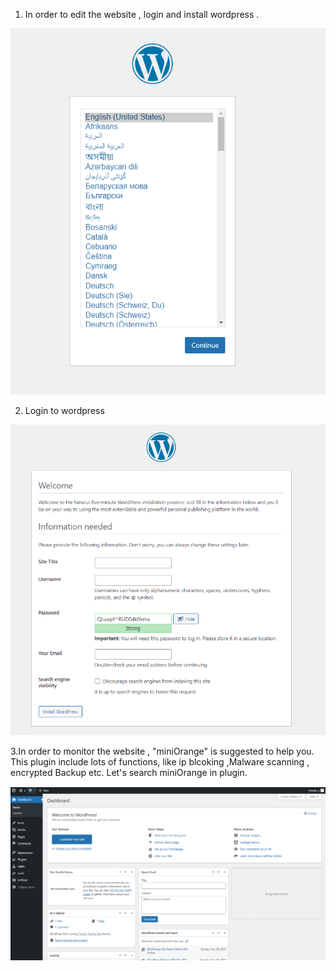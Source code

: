 1. In order to edit the website , login and install wordpress .
  
![Step Logo](./assets/Step2_11.png) 

2. Login to wordpress 

![A Logo](./assets/Step2_12.png)

3.In order to monitor the website , "miniOrange" is suggested to help you.
  This plugin include lots of functions, like ip blcoking ,Malware scanning , encrypted Backup etc.
  Let's search miniOrange in plugin.
  
![B Logo](./assets/Step2_13.png)
  
